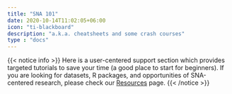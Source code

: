 ```yaml
---
title: "SNA 101"
date: 2020-10-14T11:02:05+06:00
icon: "ti-blackboard"
description: "a.k.a. cheatsheets and some crash courses"
type : "docs"
---
```

{{< notice info >}}
Here is a user-centered support section which provides targeted tutorials to save your time (a good place to start for beginners). If you are looking for datasets, R packages, and opportunities of SNA-centered research, please check our [Resources](https://snalab.netlify.app/resources/) page.
{{< /notice >}}
